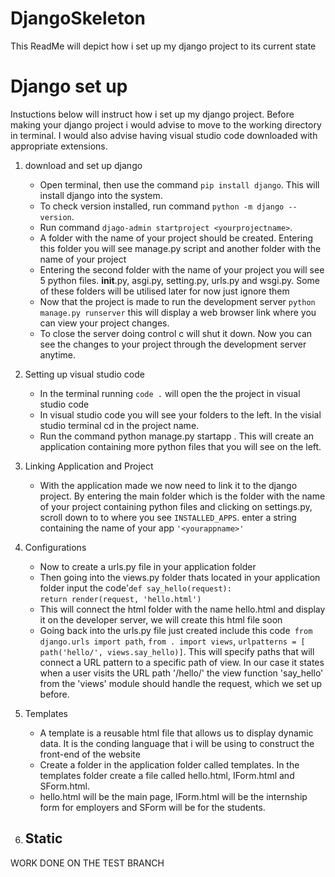 # DjangoSkeleton
This ReadMe will depict how i set up my django project to its current state
# Django set up
Instuctions below will instruct how i set up my django project. Before making your django project i would advise to move to the working directory in terminal. I would also advise having visual studio code downloaded with appropriate extensions.
1. download and set up django
   - Open terminal, then use the command ```pip install django```. This will install django into the system.
   - To check version installed, run command ```python -m django --version```.
   - Run command  ```djago-admin startproject <yourprojectname>```.
   - A folder with the name of your project should be created. Entering this folder you will see manage.py script and another folder with the name of your project
   - Entering the second folder with the name of your project you will see 5 python files. __init__.py, asgi.py, setting.py, urls.py and wsgi.py. Some of these folders will be      utilised later for now just ignore them
   - Now that the project is made to run the development server ```python manage.py runserver``` this will display a web browser link where you can view your project changes.
   - To close the server doing control c will shut it down. Now you can see the changes to your project through the development server anytime.
2. Setting up visual studio code
   - In the terminal running ```code .``` will open the the project in visual studio code
   - In visual studio code you will see your folders to the left. In the visial studio terminal cd in the project name.
   - Run the command python manage.py startapp <yourappname>. This will create an application containing more python files that you will see on the left.
3. Linking Application and Project
   - With the application made we now need to link it to the django project. By entering the main folder which is the folder with the name of your project containing python         files and clicking on settings.py, scroll down to to where you see ```INSTALLED_APPS```. enter a string containing the name of your app ```'<yourappname>'```

4. Configurations
   - Now to create a urls.py file in your application folder 
   - Then going into the views.py folder thats located in your application folder input the code'```def say_hello(request):```                                               
                                                                                                         ```return render(request, 'hello.html')```
   - This will connect the html folder with the name hello.html and display it on the developer server, we will create this html file soon
   - Going back into the urls.py file just created include this code``` from django.urls import path```, ```from . import views```, ```urlpatterns = [
     path('hello/', views.say_hello)]```. This will specify paths that will connect a URL pattern to a specific path of view. In our case it states when a user visits the URL path '/hello/' the view function 'say_hello' from the 'views' module should handle the request, which we set up before.
5. Templates
   - A template is a reusable html file that allows us to display dynamic       data. It is the conding language that i will be using to construct the       front-end of the website
   - Create a folder in the application folder called templates. In the          templates folder create a file called hello.html, IForm.html and             SForm.html.
   - hello.html will be the main page, IForm.html will be the internship          form for employers and SForm will be for the students.
6. Static
   -

WORK DONE ON THE TEST BRANCH 